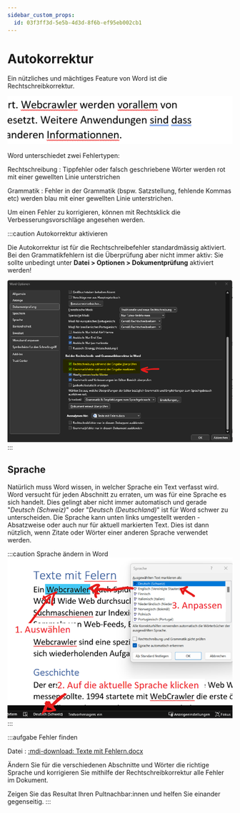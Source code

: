```yaml
---
sidebar_custom_props:
  id: 03f3ff3d-5e5b-4d3d-8f6b-ef95eb002cb1
---
```

# Autokorrektur

Ein nützliches und mächtiges Feature von Word ist die Rechtschreibkorrektur.

![Hervorgehobene Fehler in Word](images/04-fehler.png)

Word unterschiedet zwei Fehlertypen:

<span className="wiggly red">Rechtschreibung</span>
: Tippfehler oder falsch geschriebene Wörter werden rot mit einer gewellten Linie unterstrichen

<span className="wiggly blue">Grammatik</span>
: Fehler in der Grammatik (bspw. Satzstellung, fehlende Kommas etc) werden blau mit einer gewellten Linie unterstrichen.

Um einen Fehler zu korrigieren, können mit Rechtsklick die Verbesserungsvorschläge angesehen werden.

:::caution Autokorrektur aktivieren

Die Autokorrektur ist für die Rechtschreibefehler standardmässig aktiviert. Bei den Grammatikfehlern ist die Überprüfung aber nicht immer aktiv: Sie sollte unbedingt unter __Datei > Optionen > Dokumentprüfung__ aktiviert werden!

![:mdi-checkbox-marked--blue: Grammatikfehler während der Eingabe markieren --width=550px](images/04-grammatik.png)
:::

## Sprache

Natürlich muss Word wissen, in welcher Sprache ein Text verfasst wird. Word versucht für jeden Abschnitt zu erraten, um was für eine Sprache es sich handelt. Dies gelingt aber nicht immer automatisch und gerade "*Deutsch (Schweiz)*" oder "*Deutsch (Deutschland)*" ist für Word schwer zu unterscheiden. Die Sprache kann unten links umgestellt werden - Absatzweise oder auch nur für aktuell markierten Text. Dies ist dann nützlich, wenn Zitate oder Wörter einer anderen Sprache verwendet werden.

:::caution Sprache ändern in Word
![Sprache ändern](images/04-therasus.png)
:::

:::aufgabe Fehler finden
<Answer type="state" webKey="619f5c1b-786f-451a-9b78-554403f298c6" />

Datei
: [:mdi-download: Texte mit Fehlern.docx](files/ex04-Texte-mit-Felern.docx)

Ändern Sie für die verschiedenen Abschnitte und Wörter die richtige Sprache und korrigieren Sie mithilfe der Rechtschreibkorrektur alle Fehler im Dokument.

Zeigen Sie das Resultat Ihren Pultnachbar:innen und helfen Sie einander gegenseitig.
:::